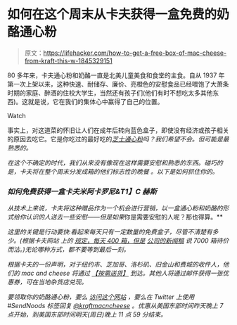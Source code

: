 # 如何在这个周末从卡夫获得一盒免费的奶酪通心粉

> 原文：<https://lifehacker.com/how-to-get-a-free-box-of-mac-cheese-from-kraft-this-w-1845329151>

80 多年来，卡夫通心粉和奶酪一直是北美儿童美食和食堂的主食。自从 1937 年第一次上架以来，这种快速、耐储存、廉价、亮橙色的安慰食品已经喂饱了大萧条时期的家庭、醉酒的住校大学生，当然还有孩子们(他们有时不想吃太多其他东西)。这就是说，它在我们的集体心中赢得了自己的位置。

Watch

事实上，对这道菜的怀旧让人们在成年后转向蓝色盒子，即使没有经济或孩子相关的原因去吃它。它是你吃过的最好吃的[*芝士通心粉*](https://skillet.lifehacker.com/make-any-type-of-mac-and-cheese-with-this-simple-formul-1710125226)*吗？我们希望不会。但可能是最熟悉的。*

*在这个不确定的时代，我们从来没有像现在这样需要安慰和熟悉的东西。碰巧的是，卡夫将在整个周末分发成箱的他们标志性的晚餐 。以下是如何抓住你的。*

### *如何免费获得一盒卡夫米阿卡罗尼&T1】C 赫斯*

*从技术上来说，卡夫将这种赠品作为一个机会进行营销，以一盒通心粉和奶酪的形式给你认识的人送去一些安慰——但是如果*你是需要安慰的人呢？那也得算。**

*这里的关键是行动要快:看起来每天只有一定数量的免费盒子，尽管不清楚有多少。(根据卡夫网站 上的 [规定，每天 400 箱，但是](https://images.fooji.com/original/organizations/132/campaigns/908/published/official_rules-cae6a13.pdf) [公司的新闻稿](https://www.businesswire.com/news/home/20201006005258/en) 说 7000 箱待价而沽。)无论哪种方式，都不要等到最后一刻。*

*根据卡夫的一份声明，对于纽约市、芝加哥、洛杉矶、旧金山和费城的收件人，他们的 mac and cheese 将通过 [【按需送货】](https://www.businesswire.com/news/home/20201006005258/en) 到达。其他人将通过邮件获得一张优惠券，可在当地杂货店兑现。*

*要领取你的奶酪通心粉，要么 [访问这个网站](http://www.enjoynoods.com) ，要么在 Twitter 上使用#SendNoods 标签回复 [@kraftmacncheese](https://cts.businesswire.com/ct/CT?id=smartlink&url=https%3A%2F%2Ftwitter.com%2Fkraftmacncheese&esheet=52300787&newsitemid=20201006005258&lan=en-US&anchor=%40kraftmacncheese&index=2&md5=feb79ffbc3b2f7ebf097c739e1a4de64) 。优惠从美国东部时间昨天晚上 7 点开始，到美国东部时间明天(周日)晚上 11 点 59 分结束。*